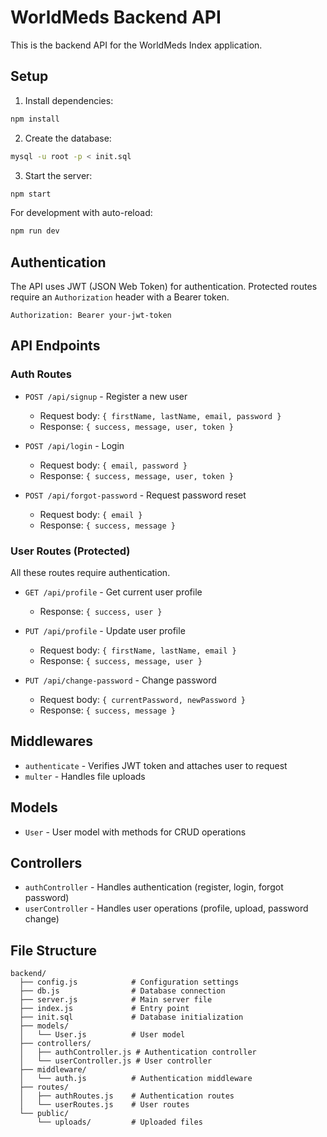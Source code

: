 # WorldMeds Backend API

This is the backend API for the WorldMeds Index application.

## Setup

1. Install dependencies:
```bash
npm install
```

2. Create the database:
```bash
mysql -u root -p < init.sql
```

3. Start the server:
```bash
npm start
```

For development with auto-reload:
```bash
npm run dev
```

## Authentication

The API uses JWT (JSON Web Token) for authentication. Protected routes require an `Authorization` header with a Bearer token.

```
Authorization: Bearer your-jwt-token
```

## API Endpoints

### Auth Routes

- `POST /api/signup` - Register a new user
  - Request body: `{ firstName, lastName, email, password }`
  - Response: `{ success, message, user, token }`

- `POST /api/login` - Login
  - Request body: `{ email, password }`
  - Response: `{ success, message, user, token }`

- `POST /api/forgot-password` - Request password reset
  - Request body: `{ email }`
  - Response: `{ success, message }`

### User Routes (Protected)

All these routes require authentication.

- `GET /api/profile` - Get current user profile
  - Response: `{ success, user }`

- `PUT /api/profile` - Update user profile
  - Request body: `{ firstName, lastName, email }`
  - Response: `{ success, message, user }`

- `PUT /api/change-password` - Change password
  - Request body: `{ currentPassword, newPassword }`
  - Response: `{ success, message }`

## Middlewares

- `authenticate` - Verifies JWT token and attaches user to request
- `multer` - Handles file uploads

## Models

- `User` - User model with methods for CRUD operations

## Controllers

- `authController` - Handles authentication (register, login, forgot password)
- `userController` - Handles user operations (profile, upload, password change)

## File Structure

```
backend/
  ├── config.js            # Configuration settings
  ├── db.js                # Database connection
  ├── server.js            # Main server file
  ├── index.js             # Entry point
  ├── init.sql             # Database initialization
  ├── models/
  │   └── User.js          # User model
  ├── controllers/
  │   ├── authController.js # Authentication controller
  │   └── userController.js # User controller
  ├── middleware/
  │   └── auth.js          # Authentication middleware
  ├── routes/
  │   ├── authRoutes.js    # Authentication routes
  │   └── userRoutes.js    # User routes
  └── public/
      └── uploads/         # Uploaded files
``` 
